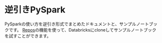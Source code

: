 # 逆引きPySpark

PySparkの使い方を逆引き形式でまとめたドキュメントと、サンプルノートブックです。
[Repos](https://qiita.com/taka_yayoi/items/b89f199ff0d3a4c16140)の機能を使って、Databricksにcloneしてサンプルノートブックを試すことができます。

